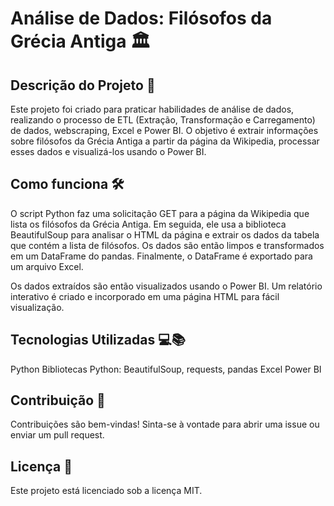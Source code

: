 # Análise de Dados: Filósofos da Grécia Antiga 🏛️
## Descrição do Projeto 📝
Este projeto foi criado para praticar habilidades de análise de dados, realizando o processo de ETL (Extração, Transformação e Carregamento) de dados, webscraping, Excel e Power BI. O objetivo é extrair informações sobre filósofos da Grécia Antiga a partir da página da Wikipedia, processar esses dados e visualizá-los usando o Power BI.

## Como funciona 🛠️
O script Python faz uma solicitação GET para a página da Wikipedia que lista os filósofos da Grécia Antiga. Em seguida, ele usa a biblioteca BeautifulSoup para analisar o HTML da página e extrair os dados da tabela que contém a lista de filósofos. Os dados são então limpos e transformados em um DataFrame do pandas. Finalmente, o DataFrame é exportado para um arquivo Excel.

Os dados extraídos são então visualizados usando o Power BI. Um relatório interativo é criado e incorporado em uma página HTML para fácil visualização.

## Tecnologias Utilizadas 💻📚
Python
Bibliotecas Python: BeautifulSoup, requests, pandas
Excel
Power BI

## Contribuição 🤝
Contribuições são bem-vindas! Sinta-se à vontade para abrir uma issue ou enviar um pull request.

## Licença 📜
Este projeto está licenciado sob a licença MIT.
